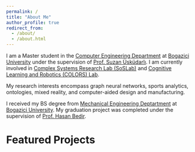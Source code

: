```yaml
---
permalink: /
title: "About Me"
author_profile: true
redirect_from: 
  - /about/
  - /about.html
---
```


I am a Master student in the [Computer Engineering Department](https://www.cmpe.boun.edu.tr/) at [Bogazici University](https://bogazici.edu.tr/en_US) under the supervision of [Prof. Suzan Üsküdarlı](https://www.cmpe.boun.edu.tr/tr/people/suzan.uskudarli). I am currently involved in [Complex Systems Research Lab (SoSLab)](http://soslab.cmpe.boun.edu.tr/) and [Cognitive Learning and Robotics (COLORS) Lab](https://colors.cmpe.boun.edu.tr/).

My research interests encompass graph neural networks, sports analytics, ontologies, mixed reality, and computer-aided design and manufacturing.

I received my BS degree from [Mechanical Engineering Deptartment](http://www.me.boun.edu.tr/) at [Bogazici University](https://bogazici.edu.tr/en_US). My graduation project was completed under the supervision of [Prof. Hasan Bedir](http://me.boun.edu.tr/?q=users/hasan-bedir).

Featured Projects
=======


